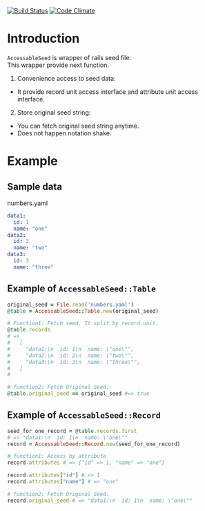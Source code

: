 [![Build Status](https://travis-ci.org/Shinya131/seed_picker.svg?branch=master)](https://travis-ci.org/Shinya131/seed_picker)
[![Code Climate](https://codeclimate.com/github/Shinya131/seed_picker/badges/gpa.svg)](https://codeclimate.com/github/Shinya131/seed_picker)

# Introduction
`AccessableSeed` is wrapper of rails seed file.  
This wrapper provide next function.
1. Convenience access to seed data:
 - It provide record unit access interface and attribute unit access interface.
2. Store original seed string:
 - You can fetch original seed string anytime.
 - Does not happen notation shake.

# Example 
## Sample data
numbers.yaml
```yaml
data1:
  id: 1
  name: "one"
data2:
  id: 2
  name: "two"
data3:
  id: 3
  name: "three"
```

## Example of `AccessableSeed::Table`
```ruby
original_seed = File.read('numbers.yaml')
@table = AccessableSeed::Table.new(original_seed)

# Function1: Fetch seed. It split by record unit.
@table.records 
# => 
#   [
#     "data1:\n  id: 1\n  name: \"one\"",
#     "data2:\n  id: 2\n  name: \"two\"",
#     "data3:\n  id: 3\n  name: \"three\"",
#   ]
#  

# function2: Fetch Original Seed.
@table.original_seed == original_seed #=> true

```

## Example of `AccessableSeed::Record`
```ruby
seed_for_one_record = @table.records.first
# => "data1:\n  id: 1\n  name: \"one\""
record = AccessableSeed::Record.new(seed_for_one_record)

# function1: Access by attribute
record.attributes # => {"id" => 1, "name" => "one"}

record.attributes["id"] # => 1
record.attributes["name"] # => "one"

# function2: Fetch Original Seed.
record.original_seed # => "data1:\n  id: 1\n  name: \"one\""
```